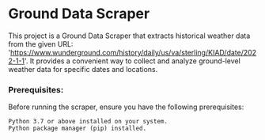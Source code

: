 # Ground Data Scraper
This project is a Ground Data Scraper that extracts historical weather data from the given URL: 'https://www.wunderground.com/history/daily/us/va/sterling/KIAD/date/2022-1-1'. It provides a convenient way to collect and analyze ground-level weather data for specific dates and locations.


### Prerequisites:
Before running the scraper, ensure you have the following prerequisites:

    Python 3.7 or above installed on your system.
    Python package manager (pip) installed.